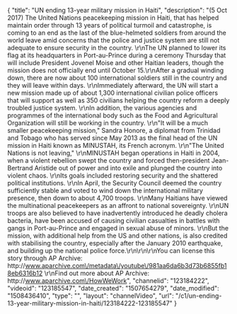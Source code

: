 {
    "title": "UN ending 13-year military mission in Haiti",
    "description": "(5 Oct 2017) The United Nations peacekeeping mission in Haiti, that has helped maintain order through 13 years of political turmoil and catastrophe, is coming to an end as the last of the blue-helmeted soldiers from around the world leave amid concerns that the police and justice system are still not adequate to ensure security in the country. \r\nThe UN planned to lower its flag at its headquarters in Port-au-Prince during a ceremony Thursday that will include President Jovenel Moise and other Haitian leaders, though the mission does not officially end until October 15.\r\nAfter a gradual winding down, there are now about 100 international soldiers still in the country and they will leave within days. \r\nImmediately afterward, the UN will start a new mission made up of about 1,300 international civilian police officers that will support as well as 350 civilians helping the country reform a deeply troubled justice system. \r\nIn addition, the various agencies and programmes of the international body such as the Food and Agricultural Organization will still be working in the country. \r\n\"It will be a much smaller peacekeeping mission,\" Sandra Honore, a diplomat from Trinidad and Tobago who has served since May 2013 as the final head of the UN mission in Haiti known as MINUSTAH, its French acronym. \r\n\"The United Nations is not leaving,\" \r\nMINUSTAH began operations in Haiti in 2004, when a violent rebellion swept the country and forced then-president Jean-Bertrand Aristide out of power and into exile and plunged the country into violent chaos. \r\nIts goals included restoring security and the shattered political institutions. \r\nIn April, the Security Council deemed the country sufficiently stable and voted to wind down the international military presence, then down to about 4,700 troops. \r\nMany Haitians have viewed the multinational peacekeepers as an affront to national sovereignty. \r\nUN troops are also believed to have inadvertently introduced he deadly cholera bacteria, have been accused of causing civilian casualties in battles with gangs in Port-au-Prince and engaged in sexual abuse of minors. \r\nBut the mission, with additional help from the US and other nations, is also credited with stabilising the country, especially after the January 2010 earthquake, and building up the national police force.\r\n\r\n\r\nYou can license this story through AP Archive: http:\/\/www.aparchive.com\/metadata\/youtube\/981aa6da6b3d73b6855fb18eb6316b12 \r\nFind out more about AP Archive: http:\/\/www.aparchive.com\/HowWeWork",
    "channelid": "123184222",
    "videoid": "123185547",
    "date_created": "1507654279",
    "date_modified": "1508436410",
    "type": "",
    "layout": "channelVideo",
    "url": "\/c1\/un-ending-13-year-military-mission-in-haiti\/123184222-123185547"
}